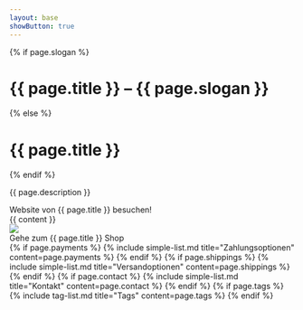 ```yaml
---
layout: base
showButton: true
---
```


<div class="container">
    <div class="row">
        <div class="col-lg-9 col-sm-12">
            <div class="jumbotron">
                {% if page.slogan %}
                    <h1 class="h2">{{ page.title }} – {{ page.slogan }}</h1>
                {% else %}
                    <h1 class="h2">{{ page.title }}</h1>
                {% endif %}
                <p> {{ page.description }} </p>
                 <span class="affili" data-affili="{{ page.targetUrl }}" rel="nofollow">
                    <div class="btn btn-success mt-3">
                        Website von {{ page.title }} besuchen!
                    </div>
             </span>
            </div>
            <div class="mt-3">
                <div class="align-items-center"></div>
                {{ content }}
            </div>
        </div>
        <div class="col-lg-3 col-sm-12">
             <span class="affili" data-affili="{{ page.targetUrl }}" rel="nofollow">
                <div class="text-center mb-3">
                    <img class="img-fluid" src="{{ page.image }}"/>
                    <div class="btn btn-outline-success mt-3">
                        Gehe zum {{ page.title }} Shop
                    </div>
                </div>   
             </span>
            {% if page.payments %}
                {% include simple-list.md title="Zahlungsoptionen" content=page.payments %}
            {% endif %}
            {% if page.shippings %}
                {% include simple-list.md title="Versandoptionen" content=page.shippings %}
            {% endif %}
            {% if page.contact %}
                {% include simple-list.md title="Kontakt" content=page.contact %}
            {% endif %}
            {% if page.tags %}
                {% include tag-list.md title="Tags" content=page.tags %}
            {% endif %}
        </div>
    </div>
</div>